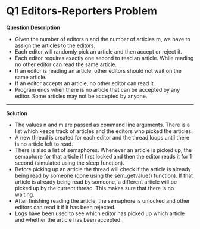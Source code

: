 # Q1 Editors-Reporters Problem

<b> Question Description </b>
- Given the number of editors n and the number of articles m, we have to assign the articles to the editors.
- Each editor will randomly pick an article and then accept or reject it.
- Each editor requires exactly one second to read an article. While reading no other editor can read the same article.
- If an editor is reading an article, other editors should not wait on the same article.
- If an editor accepts an article, no other editor can read it.
- Program ends when there is no article that can be accepted by any editor. Some articles may not be accepted by anyone.

***
<b> Solution </b>
- The values n and m are passed as command line arguments. There is a list which keeps track of articles and the editors who picked the articles.
- A new thread is created for each editor and the thread loops until there is no article left to read.
- There is also a list of semaphores. Whenever an article is picked up,  the semaphore for that article if first locked and then the editor reads it for 1 second (simulated using the sleep function).
- Before picking up an article the thread will check if the article is already being read by someone (done using the sem_getvalue() function). If that article is already being read by someone, a different article will be picked up by the current thread. This makes sure that there is no waiting.
- After finishing reading the article, the semaphore is unlocked and other editors can read it if it has been rejected.
- Logs have been used to see which editor has picked up which article and whether the article has been accepted.



